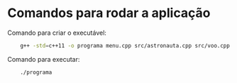 # Comandos para rodar a aplicação

Comando para criar o executável: 

```sh
    g++ -std=c++11 -o programa menu.cpp src/astronauta.cpp src/voo.cpp src/funcoesMenu.cpp
```

Comando para executar:

```sh
    ./programa
```
